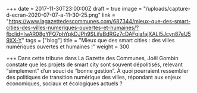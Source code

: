 +++
date = 2017-11-30T23:00:00Z
draft = true
image = "/uploads/capture-d-ecran-2020-07-07-a-11-30-25.png"
link = "https://www.lagazettedescommunes.com/687344/mieux-que-des-smart-cities-des-villes-numeriques-ouvertes-et-humaines/?fbclid=IwAR08gYFQ7phYpkDJPh9SLifaBdRGz7cDAFqjafajXALI5Jcyn87eU59XX-Y"
tags = ["blog"]
title = "Mieux que des smart cities : des villes numériques ouvertes et humaines !"
weight = 300

+++
Dans cette tribune dans La Gazette des Communes, Joël Gombin constate que les projets de smart city sont souvent dépolitisés, relevant “simplement” d’un souci de “bonne gestion”. À quoi pourraient ressembler des politiques de transition numérique des villes, répondant aux enjeux économiques, sociaux et écologiques actuels ?